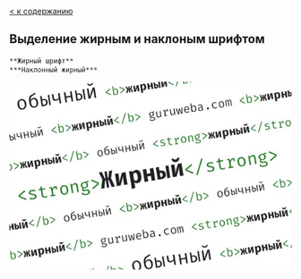[< к содержанию](./readme.md)

## **Выделение жирным и наклоным шрифтом**

```bash=
**Жирный шрифт**
***Наклонный жирный***
```

![](./assets/18_kak-sdelat-zhirnyy-shrift-v-h.jpg)
